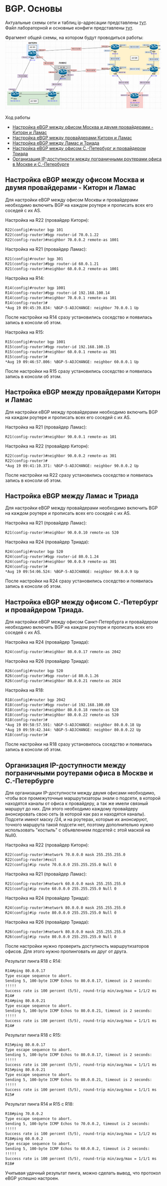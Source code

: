 # BGP. Основы

Актуальные схемы сети и таблиц ip-адресации представлены [тут](https://github.com/DemonOfLaziness/otus-labs/tree/main/labs/lab15/Schemes).  
Файл лабораторной и основные конфиги представлены [тут](https://github.com/DemonOfLaziness/otus-labs/tree/main/labs/lab15/Configs).  

Фрагмент общей схемы, на котором будут проводиться работы:  
![](Scheme.png)  

Ход работы

- [Настройка eBGP между офисом Москва и двумя провайдерами - Киторн и Ламас](#настройка-ebgp-между-офисом-москва-и-двумя-провайдерами---киторн-и-ламас)
- [Настройка eBGP между провайдерами Киторн и Ламас](#настройка-ebgp-между-провайдерами-киторн-и-ламас)
- [Настройка eBGP между Ламас и Триада](#настройка-ebgp-между-ламас-и-триада)
- [Настройка eBGP между офисом С.-Петербург и провайдером Триада](#настройка-ebgp-между-офисом-с-петербург-и-провайдером-триада)
- [Организация IP-доступности между пограничными роутерами офиса в Москве и С.-Петербурге](#организация-ip-доступности-между-пограничными-роутерами-офиса-в-москве-и-с-петербурге)

## Настройка eBGP между офисом Москва и двумя провайдерами - Киторн и Ламас

Для настройки eBGP между офисом Москвы и провайдерами необходимо включить BGP на каждом роутере и прописать всех его соседей с их AS. 

Настройка на R22 (провайдер Киторн):  
```
R22(config)#router bgp 101
R22(config-router)#bgp router-id 70.0.1.22
R22(config-router)#neighbor 70.0.0.2 remote-as 1001
```  

Настройка на R21 (провайдер Ламас):  
```
R21(config)#router bgp 301
R21(config-router)#bgp router-id 60.0.1.21
R21(config-router)#neighbor 60.0.0.2 remote-as 1001
```  

Настройка на R14:  
```
R14(config)#router bgp 1001
R14(config-router)#bgp router-id 192.168.100.14
R14(config-router)#neighbor 70.0.0.1 remote-as 101
R14(config-router)#
*Aug 19 09:45:39.834: %BGP-5-ADJCHANGE: neighbor 70.0.0.1 Up
```  
После настройки на R14 сразу установились соседство и появилась запись в консоли об этом.  

Настройка на R15:  
```
R15(config)#router bgp 1001
R15(config-router)#bgp router-id 192.168.100.15
R15(config-router)#neighbor 60.0.0.1 remote-as 301
R15(config-router)#
*Aug 19 09:46:57.806: %BGP-5-ADJCHANGE: neighbor 60.0.0.1 Up 
```  
После настройки на R15 сразу установились соседство и появилась запись в консоли об этом.  

## Настройка eBGP между провайдерами Киторн и Ламас

Для настройки eBGP между провайдерами необходимо включить BGP на каждом роутере и прописать всех его соседей с их AS.  

Настройка на R21 (провайдер Ламас):  
```
R21(config-router)#neighbor 90.0.0.1 remote-as 101
```  

Настройка на R22 (провайдер Киторн):  
```
R22(config-router)#neighbor 90.0.0.2 remote-as 301 
R22(config-router)#                               
*Aug 19 09:41:10.371: %BGP-5-ADJCHANGE: neighbor 90.0.0.2 Up
```  
После настройки на R22 сразу установились соседство и появилась запись в консоли об этом.  

## Настройка eBGP между Ламас и Триада

Для настройки eBGP между провайдерами необходимо включить BGP на каждом роутере и прописать всех его соседей с их AS.  

Настройка на R21 (провайдер Ламас):  
```
R21(config-router)#neighbor 90.0.0.10 remote-as 520
```  

Настройка на R24 (провайдер Триада):  
```
R24(config)#router bgp 520
R24(config-router)#bgp router-id 80.0.1.24
R24(config-router)#neighbor 90.0.0.9 remote-as 301
R24(config-router)#
*Aug 19 09:54:06.524: %BGP-5-ADJCHANGE: neighbor 90.0.0.9 Up 
```  
После настройки на R24 сразу установились соседство и появилась запись в консоли об этом. 

## Настройка eBGP между офисом С.-Петербург и провайдером Триада.

Для настройки eBGP между офисом Санкт-Петербурга и провайдером необходимо включить BGP на каждом роутере и прописать всех его соседей с их AS.  

Настройка на R24 (провайдер Триада):  
```
R24(config-router)#neighbor 80.0.0.17 remote-as 2042
```  

Настройка на R26 (провайдер Триада):  
```
R26(config)#router bgp 520
R26(config-router)#bgp router-id 80.0.1.26
R26(config-router)#neighbor 80.0.0.21 remote-as 2024
```  

Настройка на R18:  
```
R18(config)#router bgp 2042
R18(config-router)#bgp router-id 192.168.100.69
R18(config-router)#neighbor 80.0.0.18 remote-as 520
R18(config-router)#neighbor 80.0.0.22 remote-as 520
R18(config-router)#
*Aug 19 09:58:57.591: %BGP-5-ADJCHANGE: neighbor 80.0.0.18 Up
*Aug 19 09:59:42.344: %BGP-5-ADJCHANGE: neighbor 80.0.0.22 Up 
R18(config-router)#
```  
После настройки на R18 сразу установилось соседство и появилась запись в консоли об этом.

## Организация IP-доступности между пограничными роутерами офиса в Москве и С.-Петербурге

Для организации IP-доступности между двумя офисами необходимо, чтобы все промежуточные маршрутизаторы знали о подсети, в которой находятся каналы от офиса к провайдеру, а так же имели связный маршрут до них. Для этого необходимо каждому провайдеру анонсировать свою сеть (в которой как раз и находятся каналы). Подсети имеют маску /24, и на роутерах, которые их анонсируют, точного маршрута такой подсети нет, поэтому дополнительно нужно использовать "костыль" с объявлением подсетей с этой маской на Null0.  

Настройка на R22 (провайдер Киторн):  
```
R22(config-router)#network 70.0.0.0 mask 255.255.255.0
R22(config-router)#exit
R22(config)#ip route 70.0.0.0 255.255.255.0 Null 0
```  

Настройка на R21 (провайдер Ламас):  
```
R21(config-router)#network 60.0.0.0 mask 255.255.255.0
R21(config)#ip route 60.0.0.0 255.255.255.0 Null 0
```  

Настройка на R24 (провайдер Триада):  
```
R24(config-router)#network 80.0.0.0 mask 255.255.255.0
R24(config)#ip route 80.0.0.0 255.255.255.0 Null 0
```  

Настройка на R26 (провайдер Триада):  
```
R26(config-router)#network 80.0.0.0 mask 255.255.255.0
R26(config)#ip route 80.0.0.0 255.255.255.0 Null 0
```  

После настройки нужно проверить доступность маршрутизаторов офисов. Для этого нужно пропинговать их друг от друга.  

Результат пинга R18 с R14:  
```
R14#ping 80.0.0.17
Type escape sequence to abort.
Sending 5, 100-byte ICMP Echos to 80.0.0.17, timeout is 2 seconds:
!!!!!
Success rate is 100 percent (5/5), round-trip min/avg/max = 1/1/2 ms
R14#
R14#ping 80.0.0.21
Type escape sequence to abort.
Sending 5, 100-byte ICMP Echos to 80.0.0.21, timeout is 2 seconds:
!!!!!
Success rate is 100 percent (5/5), round-trip min/avg/max = 1/1/1 ms
R14#
```  

Результат пинга R18 с R15:  
```
R15#ping 80.0.0.17
Type escape sequence to abort.
Sending 5, 100-byte ICMP Echos to 80.0.0.17, timeout is 2 seconds:
!!!!!
Success rate is 100 percent (5/5), round-trip min/avg/max = 1/1/1 ms
R15#ping 80.0.0.21
Type escape sequence to abort.
Sending 5, 100-byte ICMP Echos to 80.0.0.21, timeout is 2 seconds:
!!!!!
Success rate is 100 percent (5/5), round-trip min/avg/max = 1/1/1 ms
R15#
```  

Результат пинга R14 и R15 с R18:  
```
R18#ping 70.0.0.2
Type escape sequence to abort.
Sending 5, 100-byte ICMP Echos to 70.0.0.2, timeout is 2 seconds:
!!!!!
Success rate is 100 percent (5/5), round-trip min/avg/max = 1/1/2 ms
R18#ping 60.0.0.2
Type escape sequence to abort.
Sending 5, 100-byte ICMP Echos to 60.0.0.2, timeout is 2 seconds:
!!!!!
Success rate is 100 percent (5/5), round-trip min/avg/max = 1/1/1 ms
R18#
```  

Учитывая удачный результат пинга, можно сделать вывод, что протокол eBGP успешно настроен.